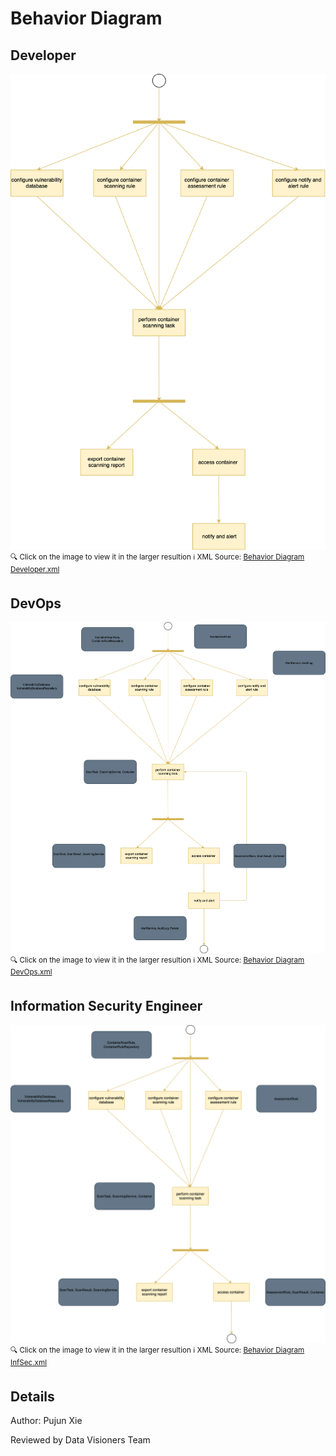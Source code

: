 # Behavior Diagram

## Developer
<img src="./Behavior Diagram Developer.svg">
<sup> 🔍 Click on the image to view it in the larger resultion </sup>
<sup> ℹ️ XML Source: <a href="./Behavior Diagram Developer.xml">Behavior Diagram Developer.xml</a></sup>

## DevOps
<img src="./Behavior Diagram DevOps.svg">
<sup> 🔍 Click on the image to view it in the larger resultion </sup>
<sup> ℹ️ XML Source: <a href="./Behavior Diagram DevOps.xml">Behavior Diagram DevOps.xml</a></sup>

## Information Security Engineer
<img src="./Behavior Diagram InfSec.svg">
<sup> 🔍 Click on the image to view it in the larger resultion </sup>
<sup> ℹ️ XML Source: <a href="./Behavior Diagram InfSec.xml">Behavior Diagram InfSec.xml</a></sup>


## Details

Author: Pujun Xie

Reviewed by Data Visioners Team